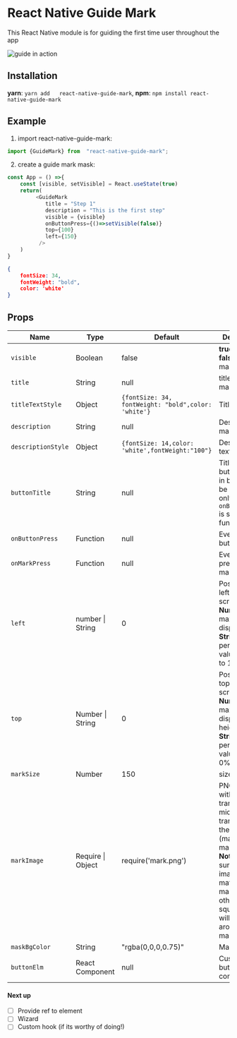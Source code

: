 

  

# React Native Guide Mark
This React Native module is for guiding the first time user throughout the app

![guide in action](https://lh3.googleusercontent.com/wJjof3378iGsU6EWio3MoYvcqTnANL3Cd-WT5n3ntb5TZA4rhduzGUb2O3aex479q_pMwX8uNAmj57YaBfucZz3XXcAqTyNOacAQNF7h4_0yVsrmfwZw_QyiQYcdDcgmGwCDaA2cNxM0WVkZv_v6LCW2s0zozgN3nhcLR5qE5cRP3DyjjhuPZgUD8y--aRl4reSqfED3CSiQ2Mn-BczTmlU62EDERCMCagoNmmfMth_25p3LsSk5oznd9KJZQb7SUdaTyx0IuZxvX7UD6Q0PMRRSRCcwKgUf8wvwW8h3-WhrzqwFWJnzW3dcapJp2W0RHiqwMpUNA_Xjld0v7bFBvTXryjkFkGWccsXBvazXO1EbEry9hv8VA4-GLkB8uQHfcp2myW2Pnfth_nX0635cX0M8CUXLIbmelPcm4XtnwLwhhc_ZG_nDIuDk4J8ucpq3v3eFHnr6w8J-3UxNdwob616dbT7iNizhB2-87rXTM8cXej8CfSUFjxjedteZwkMgxON3nzSlEkDP3I-7F_TAFT_6yg4Wz2IVkrCVIjqaxlAGNdSLAlpUgyonMpjQ5dxzSl3_M9k0whOcdDqE3nRGp8T3TnI4ERALRRZSvchvWPxywpcMAFw4ZzVkIH2RDV7IHFIUZXEaC54IvOmJMcwnPtksgBF2wwdNN7ZWMfL6JjhW0ZuZQfmi9CT5IM2JZUwycioVEhuvpt9bIhRSkkdLWouBqkV0OUQFJQp8idCTjqe4jBlAbj13gg=w356-h770-no)
  
## Installation
**yarn**: `yarn add   react-native-guide-mark`, 
**npm**: `npm install react-native-guide-mark`

## Example
1. import react-native-guide-mark:
```javascript 
import {GuideMark} from  "react-native-guide-mark";
```

2. create a guide mark mask:
```javascript
const App = () =>{
	const [visible, setVisible] = React.useState(true)
	return(
		 <GuideMark 
	        title = "Step 1"
	        description = "This is the first step"
	        visible = {visible}
	        onButtonPress={()=>setVisible(false)}
	        top={100}
	        left={150}
	      />
	)
}
```

```json
{
	fontSize: 34, 
	fontWeight: "bold",
	color: 'white'
}
```
## Props
  
|  Name |  Type  | Default  |     Description  |
|-------|--------|----------|----------------------|
| `visible` | Boolean | false | **true**:show \| **false**:hide the mask|
| `title` | String | null | title of the mask|
|`titleTextStyle`|Object|```{fontSize: 34, fontWeight: "bold",color: 'white'} ```|Title text style|
| `description` | String | null | Description of mask|
|`descriptionStyle`|Object|```{fontSize: 14,color: 'white',fontWeight:"100"}```|Description text style|
| `buttonTitle` | String | null | Title of the button (Built in button will be enabled only if `onButtonPress` is set with function)|
|`onButtonPress` | Function | null | Event on button press|
| `onMarkPress` | Function | null | Event on press of marked spot|
|`left`|number \| String| 0 | Position from left of the screen, **Number:** 0 to maximum display width, **String:** percentage valuefrom 0% to 100% |
|`top`|Number \| String| 0 | Position from top of the screen, **Number:** 0 to maximum display height, **String:** percentage value from 0% to 100% |
|`markSize`|Number|150| size of mark |
|`markImage`|Require \| Object| require('mark.png')|PNG image with transparent at middle & semi transparent at the edges (matching to mask color), **Note:** Make sure the image matches with mask, otherwise, square patch will be visible around the mark. |
|`maskBgColor`|String|"rgba(0,0,0,0.75)"|Mask color. |
|`buttonElm`|React Component|null|Custom button component |

#### Next up
 - [ ] Provide ref to element
 - [ ] Wizard
 - [ ] Custom hook (if its worthy of doing!)
